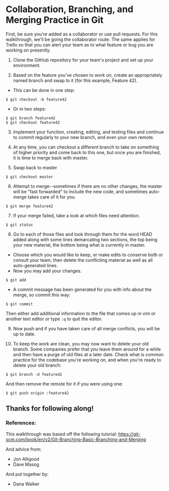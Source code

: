 # Collaboration, Branching, and Merging Practice in Git

First, be sure you're added as a collaborator or use pull requests.  For this walkthrough, we'll be going the collaborator route.  The same applies for Trello so that you can alert your team as to what feature or bug you are working on presently.

1. Clone the GitHub repository for your team's project and set up your environment.

2. Based on the feature you've chosen to work on, create an appropriately named branch and swap to it (for this example, Feature 42).
  * This can be done in one step:
  ```
  $ git checkout -b feature42
  ```
  * Or in two steps:
  ```
  $ git branch feature42
  $ git checkout feature42
  ```

3. Implement your function, creating, editing, and testing files and continue to commit regularly to your new branch, and even your own remote.

4. At any time, you can checkout a different branch to take on something of higher priority and come back to this one, but once you are finished, it is time to merge back with master.

5. Swap back to master
```
$ git checkout master
```

6. Attempt to merge--sometimes if there are no other changes, the master will be "fast forwarded" to include the new code, and sometimes auto-merge takes care of it for you.
```
$ git merge feature42
```

7. If your merge failed, take a look at which files need attention.
```
$ git status
```

8. Go to each of those files and look through them for the word HEAD added along with some lines demarcating two sections, the top being your new material, the bottom being what is currently in master.
  * Choose which you would like to keep, or make edits to conserve both or consult your team, then delete the conflicting material as well as all auto-generated lines.
  * Now you may add your changes.
  ```
  $ git add
  ```
  * A commit message has been generated for you with info about the merge, so commit this way:
  ```
  $ git commit
  ```
  Then either add additional information to the file that comes up in vim or another text editor or type `:q` to quit the editor.

9. Now push and if you have taken care of all merge conflicts, you will be up to date.

10. To keep the work are clean, you may now want to delete your old branch.  Some companies prefer that you leave them around for a while and then have a purge of old files at a later date. Check what is common practice for the codebase you're working on, and when you're ready to delete your old branch:
```
$ git branch -d feature42
```
  And then remove the remote for it if you were using one:  
```
$ git push origin :feature42
```


## Thanks for following along!

### References:
This walkthrough was based off the following tutorial:
https://git-scm.com/book/en/v2/Git-Branching-Basic-Branching-and-Merging

And advice from:
  * Jon Alligood
  * Dave Masog

And put together by:
  * Dana Walker
